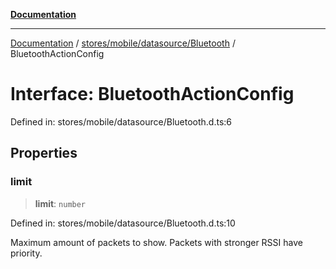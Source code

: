 [**Documentation**](../../../../../index.md)

***

[Documentation](../../../../../index.md) / [stores/mobile/datasource/Bluetooth](../index.md) / BluetoothActionConfig

# Interface: BluetoothActionConfig

Defined in: stores/mobile/datasource/Bluetooth.d.ts:6

## Properties

### limit

> **limit**: `number`

Defined in: stores/mobile/datasource/Bluetooth.d.ts:10

Maximum amount of packets to show. Packets with stronger RSSI have priority.
